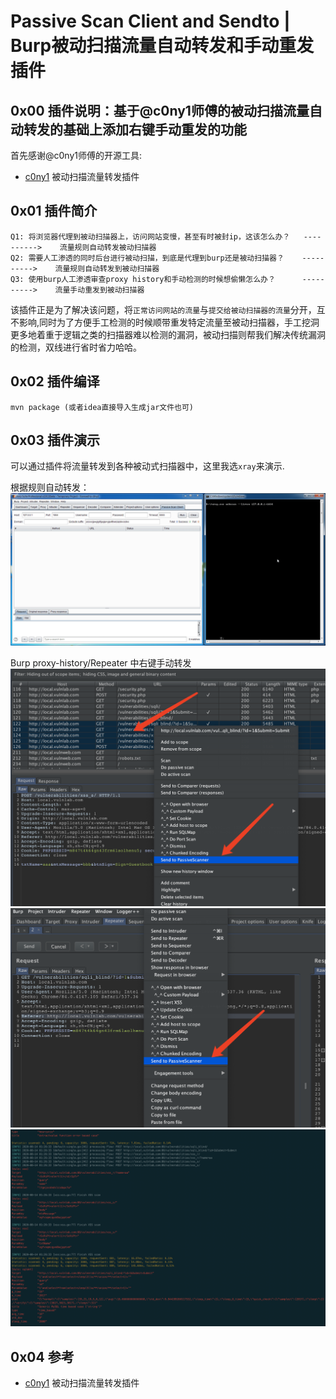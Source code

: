 # Passive Scan Client and Sendto | Burp被动扫描流量自动转发和手动重发插件

## 0x00 插件说明：基于@c0ny1师傅的被动扫描流量自动转发的基础上添加右键手动重发的功能

首先感谢@c0ny1师傅的开源工具:
* [c0ny1](https://github.com/c0ny1/passive-scan-client) 被动扫描流量转发插件

## 0x01 插件简介

```
Q1: 将浏览器代理到被动扫描器上，访问网站变慢，甚至有时被封ip，这该怎么办？   ---------->    流量规则自动转发被动扫描器
Q2: 需要人工渗透的同时后台进行被动扫描，到底是代理到burp还是被动扫描器？    ---------->    流量规则自动转发到被动扫描器
Q3: 使用burp人工渗透审查proxy history和手动检测的时候想偷懒怎么办？      ---------->    流量手动重发到被动扫描器
```

该插件正是为了解决该问题，将`正常访问网站的流量`与`提交给被动扫描器的流量`分开，互不影响,同时为了方便手工检测的时候顺带重发特定流量至被动扫描器，手工挖洞更多地着重于逻辑之类的扫描器难以检测的漏洞，被动扫描则帮我们解决传统漏洞的检测，双线进行省时省力哈哈。

## 0x02 插件编译

```
mvn package (或者idea直接导入生成jar文件也可)
```

## 0x03 插件演示

可以通过插件将流量转发到各种被动式扫描器中，这里我选`xray`来演示.

根据规则自动转发：
![动图演示](./assets/show.gif)

Burp proxy-history/Repeater 中右键手动转发
![](assets/2020-08-14-20-33-12.png)
![](assets/2020-08-14-20-34-09.png)
![](assets/2020-08-14-20-34-38.png)

## 0x04 参考
* [c0ny1](https://github.com/c0ny1/passive-scan-client) 被动扫描流量转发插件
